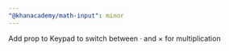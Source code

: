 ```yaml
---
"@khanacademy/math-input": minor
---
```


Add prop to Keypad to switch between · and × for multiplication
